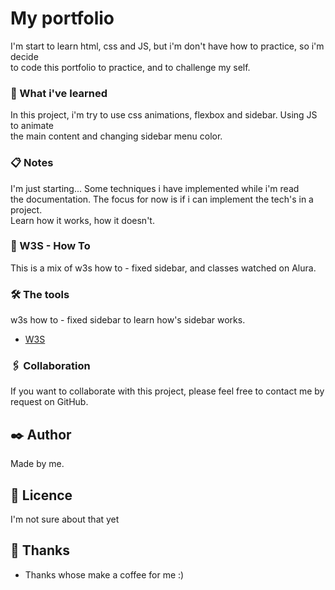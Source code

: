 # My portfolio

I'm start to learn html, css and JS, but i'm don't have how to practice, so i'm decide  
to code this portfolio to practice, and to challenge my self.  

### 🚀 What i've learned  

In this project, i'm try to use css animations, flexbox and sidebar. Using JS to animate  
the main content and changing sidebar menu color.

### 📋 Notes

I'm just starting... Some techniques i have implemented while i'm read  
the documentation. The focus for now is if i can implement the tech's in a project.  
Learn how it works, how it doesn't. 

### 🔧 W3S - How To

This is a mix of w3s how to - fixed sidebar, and classes watched on Alura.

### 🛠️ The tools 

w3s how to - fixed sidebar to learn how's sidebar works.   

* [W3S](https://www.w3schools.com/howto/howto_css_fixed_sidebar.asp) 

### 🖇️ Collaboration

If you want to collaborate with this project, please feel free to contact me by request on GitHub. 

## ✒️ Author

Made by me.  



## 📄 Licence

I'm not sure about that yet

## 🎁 Thanks

* Thanks whose make a coffee for me :) 

